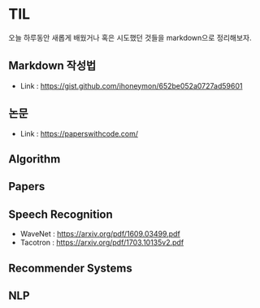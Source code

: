 # TIL
오늘 하루동안 새롭게 배웠거나 혹은 시도했던 것들을 markdown으로 정리해보자.

## Markdown 작성법
* Link : https://gist.github.com/ihoneymon/652be052a0727ad59601

## 논문
* Link : https://paperswithcode.com/

## Algorithm

## Papers

## Speech Recognition
* WaveNet : https://arxiv.org/pdf/1609.03499.pdf
* Tacotron : https://arxiv.org/pdf/1703.10135v2.pdf


## Recommender Systems

## NLP
